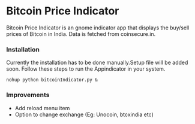 Bitcoin Price Indicator
============
Bitcoin Price Indicator is an gnome indicator app that displays the buy/sell prices of Bitcoin in India. Data is fetched from coinsecure.in.

### Installation

Currently the installation has to be done manually.Setup file will be added soon.
Follow these steps to run the Appindicator in your system.

```
nohup python bitcoinIndicator.py &
```
### Improvements

- Add reload menu item
- Option to change exchange (Eg: Unocoin, btcxindia etc)
